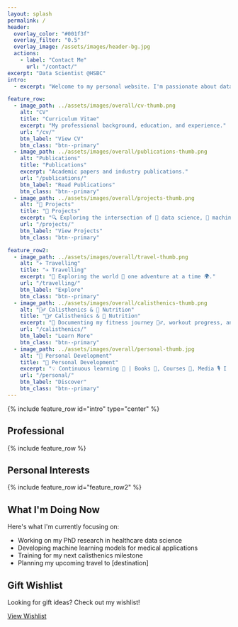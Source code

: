 ```yaml
---
layout: splash
permalink: /
header:
  overlay_color: "#001f3f"
  overlay_filter: "0.5"
  overlay_image: /assets/images/header-bg.jpg
  actions:
    - label: "Contact Me"
      url: "/contact/"
excerpt: "Data Scientist @HSBC"
intro: 
  - excerpt: "Welcome to my personal website. I'm passionate about data science, healthcare research, and personal development."

feature_row:
  - image_path: ../assets/images/overall/cv-thumb.png
    alt: "CV"
    title: "Curriculum Vitae"
    excerpt: "My professional background, education, and experience."
    url: "/cv/"
    btn_label: "View CV"
    btn_class: "btn--primary"
  - image_path: ../assets/images/overall/publications-thumb.png
    alt: "Publications"
    title: "Publications"
    excerpt: "Academic papers and industry publications."
    url: "/publications/"
    btn_label: "Read Publications"
    btn_class: "btn--primary"
  - image_path: ../assets/images/overall/projects-thumb.png
    alt: "🧠 Projects"
    title: "🧠 Projects"
    excerpt: "🔍 Exploring the intersection of 🧠 data science, 🤖 machine learning, and 🏥 healthcare"
    url: "/projects/"
    btn_label: "View Projects"
    btn_class: "btn--primary"

feature_row2:
  - image_path: ../assets/images/overall/travel-thumb.png
    alt: "✈️ Travelling"
    title: "✈️ Travelling"
    excerpt: "🧭 Exploring the world 🌄 one adventure at a time 🌍."
    url: "/travelling/"
    btn_label: "Explore"
    btn_class: "btn--primary"
  - image_path: ../assets/images/overall/calisthenics-thumb.png
    alt: "🏋️‍♂️ Calisthenics & 🥦 Nutrition"
    title: "🏋️‍♂️ Calisthenics & 🥦 Nutrition"
    excerpt: "📸 Documenting my fitness journey 🏋️‍♂️, workout progress, and nutritional insights 🥦🔥."
    url: "/calisthenics/"
    btn_label: "Learn More"
    btn_class: "btn--primary"
  - image_path: ../assets/images/overall/personal-thumb.jpg
    alt: "🌱 Personal Development"
    title: "🌱 Personal Development"
    excerpt: "💡 Continuous learning 🔁 | Books 📘, Courses 🧠, Media 🎙️ I recommend."
    url: "/personal/"
    btn_label: "Discover"
    btn_class: "btn--primary"
---
```


{% include feature_row id="intro" type="center" %}

## Professional

{% include feature_row %}

## Personal Interests

{% include feature_row id="feature_row2" %}

## What I'm Doing Now

<div class="now-section">
  <p>Here's what I'm currently focusing on:</p>
  <ul>
    <li>Working on my PhD research in healthcare data science</li>
    <li>Developing machine learning models for medical applications</li>
    <li>Training for my next calisthenics milestone</li>
    <li>Planning my upcoming travel to [destination]</li>
  </ul>
</div>

## Gift Wishlist

<div class="wishlist-section">
  <p>Looking for gift ideas? Check out my wishlist!</p>
  <p><a href="/wishlist/" class="btn btn--primary">View Wishlist</a></p>
</div>
